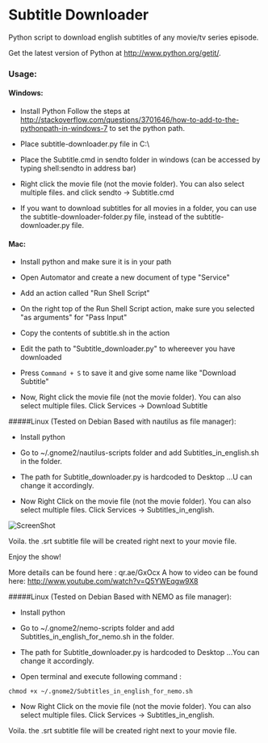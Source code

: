 Subtitle Downloader
===================

Python script to download english subtitles of any movie/tv series episode.


Get the latest version of Python at http://www.python.org/getit/.

### Usage:
#### Windows:
* Install Python
    Follow the steps at http://stackoverflow.com/questions/3701646/how-to-add-to-the-pythonpath-in-windows-7 to set the python path.

* Place subtitle-downloader.py file in C:\

* Place the Subtitle.cmd in sendto folder in windows (can be accessed by typing shell:sendto in address bar)

* Right click the movie file (not the movie folder). You can also select multiple files.
and click sendto -> Subtitle.cmd

* If you want to download subtitles for all movies in a folder, you can use the subtitle-downloader-folder.py file, instead of the subtitle-downloader.py file.

#### Mac:
* Install python and make sure it is in your path

* Open Automator and create a new document of type "Service"

* Add an action called "Run Shell Script"

* On the right top of the Run Shell Script action, make sure you selected "as arguments" for "Pass Input"

* Copy the contents of subtitle.sh in the action

* Edit the path to "Subtitle_downloader.py" to whereever you have downloaded

* Press `Command + S` to save it and give some name like "Download Subtitle"

* Now, Right click the movie file (not the movie folder). You can also select multiple files. Click Services -> Download Subtitle


#####Linux (Tested on Debian Based with nautilus as file manager):
* Install python

* Go to ~/.gnome2/nautilus-scripts folder and add Subtitles_in_english.sh in the folder.

* The path for Subtitle_downloader.py is hardcoded to Desktop ...U can change it accordingly.

* Now Right Click on the movie file (not the movie folder). You can also select multiple files. Click Services -> Subtitles_in_english.


![ScreenShot](https://cloud.githubusercontent.com/assets/1637697/3078931/1a693b9a-e487-11e3-8d51-64dce970ad9d.gif)

Voila. the .srt subtitle file will be created right next to your movie file.

Enjoy the show!

More details can be found here : qr.ae/GxOcx
A how to video can be found here: http://www.youtube.com/watch?v=Q5YWEqgw9X8

#####Linux (Tested on Debian Based with NEMO as file manager):
* Install python

* Go to ~/.gnome2/nemo-scripts folder and add Subtitles_in_english_for_nemo.sh in the folder.

* The path for Subtitle_downloader.py is hardcoded to Desktop ...You can change it accordingly.

* Open terminal and execute following command : 
```
chmod +x ~/.gnome2/Subtitles_in_english_for_nemo.sh
```

* Now Right Click on the movie file (not the movie folder). You can also select multiple files. Click Services -> Subtitles_in_english.

Voila. the .srt subtitle file will be created right next to your movie file.

